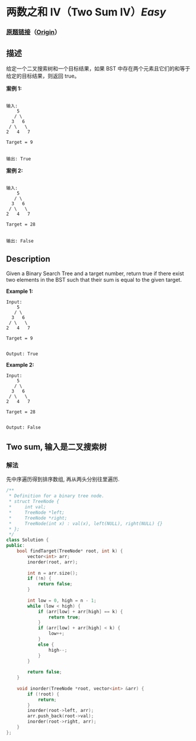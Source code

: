 # 两数之和 IV（Two Sum IV）*Easy*
### [原题链接](https://leetcode-cn.com/problems/two-sum-iv-input-is-a-bst)（[Origin](https://leetcode.com/problems/two-sum-iv-input-is-a-bst)）
## 描述
给定一个二叉搜索树和一个目标结果，如果 BST 中存在两个元素且它们的和等于给定的目标结果，则返回 true。

**案例 1:**

```

输入: 
    5
   / \
  3   6
 / \   \
2   4   7

Target = 9


输出: True
```




**案例 2:**

```

输入: 
    5
   / \
  3   6
 / \   \
2   4   7

Target = 28


输出: False
```

## Description
Given a Binary Search Tree and a target number, return true if there exist two elements in the BST such that their sum is equal to the given target.

**Example 1:**
```
Input: 
    5
   / \
  3   6
 / \   \
2   4   7

Target = 9


Output: True

```



**Example 2:**
```
Input: 
    5
   / \
  3   6
 / \   \
2   4   7

Target = 28


Output: False
```


## Two sum, 输入是二叉搜索树
### 解法
先中序遍历得到排序数组, 再从两头分别往里遍历.
```c++
/**
 * Definition for a binary tree node.
 * struct TreeNode {
 *     int val;
 *     TreeNode *left;
 *     TreeNode *right;
 *     TreeNode(int x) : val(x), left(NULL), right(NULL) {}
 * };
 */
class Solution {
public:
    bool findTarget(TreeNode* root, int k) {
        vector<int> arr;
        inorder(root, arr);
        
        int n = arr.size();
        if (!n) {
            return false;
        }
        
        int low = 0, high = n - 1;
        while (low < high) {
            if (arr[low] + arr[high] == k) {
                return true;
            }
            if (arr[low] + arr[high] < k) {
                low++;
            }
            else {
                high--;
            }
        }
        
        return false;
    }
    
    void inorder(TreeNode *root, vector<int> &arr) {
        if (!root) {
            return;
        }
        inorder(root->left, arr);
        arr.push_back(root->val);
        inorder(root->right, arr);
    }
};
```